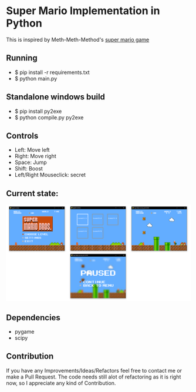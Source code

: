# Super Mario Implementation in Python

This is inspired by Meth-Meth-Method's [super mario game](https://github.com/meth-meth-method/super-mario/)

## Running

* $ pip install -r requirements.txt
* $ python main.py

## Standalone windows build

* $ pip install py2exe
* $ python compile.py py2exe

## Controls

* Left: Move left  
* Right: Move right  
* Space: Jump  
* Shift: Boost   
* Left/Right Mouseclick: secret   

## Current state:
![Alt text](img/old/pics.png "current state")

## Dependencies	
* pygame	
* scipy	

## Contribution

If you have any Improvements/Ideas/Refactors feel free to contact me or make a Pull Request.
The code needs still alot of refactoring as it is right now, so I appreciate any kind of Contribution.
